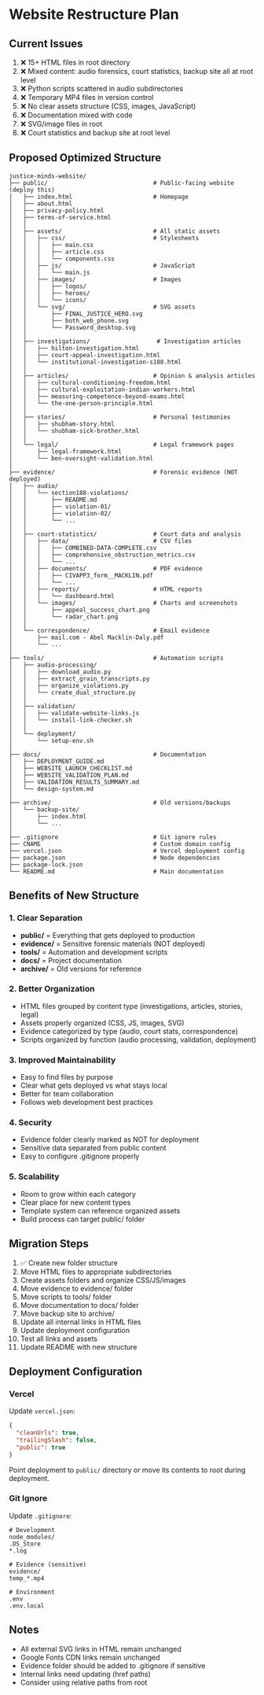 # Website Restructure Plan

## Current Issues
1. ❌ 15+ HTML files in root directory
2. ❌ Mixed content: audio forensics, court statistics, backup site all at root level
3. ❌ Python scripts scattered in audio subdirectories
4. ❌ Temporary MP4 files in version control
5. ❌ No clear assets structure (CSS, images, JavaScript)
6. ❌ Documentation mixed with code
7. ❌ SVG/image files in root
8. ❌ Court statistics and backup site at root level

## Proposed Optimized Structure

```
justice-minds-website/
├── public/                              # Public-facing website (deploy this)
│   ├── index.html                       # Homepage
│   ├── about.html
│   ├── privacy-policy.html
│   ├── terms-of-service.html
│   │
│   ├── assets/                          # All static assets
│   │   ├── css/                         # Stylesheets
│   │   │   ├── main.css
│   │   │   ├── article.css
│   │   │   └── components.css
│   │   ├── js/                          # JavaScript
│   │   │   └── main.js
│   │   ├── images/                      # Images
│   │   │   ├── logos/
│   │   │   ├── heroes/
│   │   │   └── icons/
│   │   └── svg/                         # SVG assets
│   │       ├── FINAL_JUSTICE_HERO.svg
│   │       ├── both_web_phone.svg
│   │       └── Password_desktop.svg
│   │
│   ├── investigations/                   # Investigation articles
│   │   ├── hilton-investigation.html
│   │   ├── court-appeal-investigation.html
│   │   └── institutional-investigation-s188.html
│   │
│   ├── articles/                        # Opinion & analysis articles
│   │   ├── cultural-conditioning-freedom.html
│   │   ├── cultural-exploitation-indian-workers.html
│   │   ├── measuring-competence-beyond-exams.html
│   │   └── the-one-person-principle.html
│   │
│   ├── stories/                         # Personal testimonies
│   │   ├── shubham-story.html
│   │   └── shubham-sick-brother.html
│   │
│   └── legal/                           # Legal framework pages
│       ├── legal-framework.html
│       └── ben-oversight-validation.html
│
├── evidence/                            # Forensic evidence (NOT deployed)
│   ├── audio/
│   │   └── section188-violations/
│   │       ├── README.md
│   │       ├── violation-01/
│   │       ├── violation-02/
│   │       └── ...
│   │
│   ├── court-statistics/                # Court data and analysis
│   │   ├── data/                        # CSV files
│   │   │   ├── COMBINED-DATA-COMPLETE.csv
│   │   │   ├── comprehensive_obstruction_metrics.csv
│   │   │   └── ...
│   │   ├── documents/                   # PDF evidence
│   │   │   ├── CIVAPP3_form__MACKLIN.pdf
│   │   │   └── ...
│   │   ├── reports/                     # HTML reports
│   │   │   └── dashboard.html
│   │   └── images/                      # Charts and screenshots
│   │       ├── appeal_success_chart.png
│   │       └── radar_chart.png
│   │
│   └── correspondence/                  # Email evidence
│       ├── mail.com - Abel Macklin-Daly.pdf
│       └── ...
│
├── tools/                               # Automation scripts
│   ├── audio-processing/
│   │   ├── download_audio.py
│   │   ├── extract_grain_transcripts.py
│   │   ├── organize_violations.py
│   │   └── create_dual_structure.py
│   │
│   ├── validation/
│   │   ├── validate-website-links.js
│   │   └── install-link-checker.sh
│   │
│   └── deployment/
│       └── setup-env.sh
│
├── docs/                                # Documentation
│   ├── DEPLOYMENT_GUIDE.md
│   ├── WEBSITE_LAUNCH_CHECKLIST.md
│   ├── WEBSITE_VALIDATION_PLAN.md
│   ├── VALIDATION_RESULTS_SUMMARY.md
│   └── design-system.md
│
├── archive/                             # Old versions/backups
│   └── backup-site/
│       ├── index.html
│       └── ...
│
├── .gitignore                           # Git ignore rules
├── CNAME                                # Custom domain config
├── vercel.json                          # Vercel deployment config
├── package.json                         # Node dependencies
├── package-lock.json
└── README.md                            # Main documentation

```

## Benefits of New Structure

### 1. Clear Separation
- **public/** = Everything that gets deployed to production
- **evidence/** = Sensitive forensic materials (NOT deployed)
- **tools/** = Automation and development scripts
- **docs/** = Project documentation
- **archive/** = Old versions for reference

### 2. Better Organization
- HTML files grouped by content type (investigations, articles, stories, legal)
- Assets properly organized (CSS, JS, images, SVG)
- Evidence categorized by type (audio, court stats, correspondence)
- Scripts organized by function (audio processing, validation, deployment)

### 3. Improved Maintainability
- Easy to find files by purpose
- Clear what gets deployed vs what stays local
- Better for team collaboration
- Follows web development best practices

### 4. Security
- Evidence folder clearly marked as NOT for deployment
- Sensitive data separated from public content
- Easy to configure .gitignore properly

### 5. Scalability
- Room to grow within each category
- Clear place for new content types
- Template system can reference organized assets
- Build process can target public/ folder

## Migration Steps

1. ✅ Create new folder structure
2. Move HTML files to appropriate subdirectories
3. Create assets folders and organize CSS/JS/images
4. Move evidence to evidence/ folder
5. Move scripts to tools/ folder
6. Move documentation to docs/ folder
7. Move backup site to archive/
8. Update all internal links in HTML files
9. Update deployment configuration
10. Test all links and assets
11. Update README with new structure

## Deployment Configuration

### Vercel
Update `vercel.json`:
```json
{
  "cleanUrls": true,
  "trailingSlash": false,
  "public": true
}
```

Point deployment to `public/` directory or move its contents to root during deployment.

### Git Ignore
Update `.gitignore`:
```
# Development
node_modules/
.DS_Store
*.log

# Evidence (sensitive)
evidence/
temp_*.mp4

# Environment
.env
.env.local
```

## Notes

- All external SVG links in HTML remain unchanged
- Google Fonts CDN links remain unchanged
- Evidence folder should be added to .gitignore if sensitive
- Internal links need updating (href paths)
- Consider using relative paths from root
